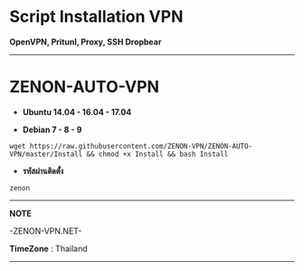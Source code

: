 # Script Installation VPN

**OpenVPN, Pritunl, Proxy, SSH Dropbear**

_________________________________________________
# **ZENON-AUTO-VPN**



-  **Ubuntu 14.04 - 16.04 - 17.04**

- **Debian 7 - 8 - 9**

```
wget https://raw.githubusercontent.com/ZENON-VPN/ZENON-AUTO-VPN/master/Install && chmod +x Install && bash Install
```

- **รหัสผ่านติดตั้ง**
```
zenon
```

__________________________________________________
**NOTE**

 -ZENON-VPN.NET-
 
 **TimeZone**   :  Thailand
___________________________________________________
